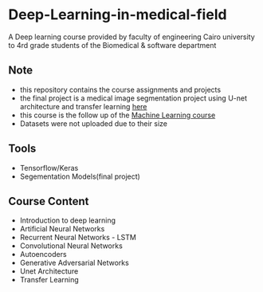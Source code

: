# Deep-Learning-in-medical-field
 A Deep learning course provided by faculty of engineering Cairo university to 4rd grade students of the Biomedical & software department

## Note
- this repository contains the course assignments and projects
- the final project is a medical image segmentation project using U-net architecture and transfer learning [here](https://github.com/mohammed-444/GI-Tract-Image-Segmentation/pull/1)
- this course is the follow up of the [Machine Learning course](https://github.com/Andrew2077/AI_in_medical_fields)
- Datasets were not uploaded due to their size
## Tools 
- Tensorflow/Keras
- Segementation Models(final project)

## Course Content
- Introduction to deep learning
- Artificial Neural Networks
- Recurrent Neural Networks - LSTM
- Convolutional Neural Networks
- Autoencoders
- Generative Adversarial Networks
- Unet Architecture
- Transfer Learning
